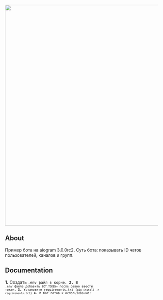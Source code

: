 <p align="center">
      <img src="https://i.ytimg.com/vi/NGMwl-J8rko/maxresdefault.jpg" width="726">
</p>

## About

Пример бота на aiogram 3.0.0rc2. 
Суть бота: показывать ID чатов пользователей, каналов и групп.

## Documentation

<b>1.</b> Создать <code>.env</b> файл в корне.
<b>2.</b> В <code>.env</b> файле добавить <code>BOT_TOKEN=</code> после равно ввести токен.
<b>3.</b> Установите requirements.txt (<code>pip install -r requirements.txt</code>)
<b>4.</b> И бот готов к использованию!

